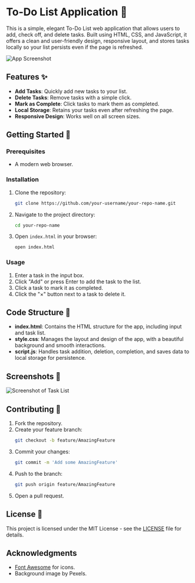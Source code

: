 # To-Do List Application 📝

This is a simple, elegant To-Do List web application that allows users to add, check off, and delete tasks. Built using HTML, CSS, and JavaScript, it offers a clean and user-friendly design, responsive layout, and stores tasks locally so your list persists even if the page is refreshed.

![App Screenshot](path-to-your-screenshot-image) <!-- Add a screenshot here -->

## Features ✨
- **Add Tasks**: Quickly add new tasks to your list.
- **Delete Tasks**: Remove tasks with a simple click.
- **Mark as Complete**: Click tasks to mark them as completed.
- **Local Storage**: Retains your tasks even after refreshing the page.
- **Responsive Design**: Works well on all screen sizes.

## Getting Started 🚀

### Prerequisites
- A modern web browser.

### Installation
1. Clone the repository:
   ```bash
   git clone https://github.com/your-username/your-repo-name.git
   ```
2. Navigate to the project directory:
   ```bash
   cd your-repo-name
   ```
3. Open `index.html` in your browser:
   ```bash
   open index.html
   ```

### Usage
1. Enter a task in the input box.
2. Click "Add" or press Enter to add the task to the list.
3. Click a task to mark it as completed.
4. Click the "×" button next to a task to delete it.

## Code Structure 🧩

- **index.html**: Contains the HTML structure for the app, including input and task list.
- **style.css**: Manages the layout and design of the app, with a beautiful background and smooth interactions.
- **script.js**: Handles task addition, deletion, completion, and saves data to local storage for persistence.

## Screenshots 📸
<!-- Replace with your own screenshots -->
![Screenshot of Task List](path-to-your-screenshot-image)

## Contributing 🤝
1. Fork the repository.
2. Create your feature branch:
   ```bash
   git checkout -b feature/AmazingFeature
   ```
3. Commit your changes:
   ```bash
   git commit -m 'Add some AmazingFeature'
   ```
4. Push to the branch:
   ```bash
   git push origin feature/AmazingFeature
   ```
5. Open a pull request.

## License 📄
This project is licensed under the MIT License - see the [LICENSE](LICENSE) file for details.

## Acknowledgments
- [Font Awesome](https://fontawesome.com) for icons.
- Background image by Pexels.

